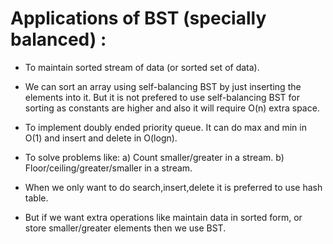 # Applications of BST (specially balanced) :

* To maintain sorted stream of data (or sorted set of data). 

* We can sort an array using self-balancing BST by just inserting the elements into it. But it is not prefered to use self-balancing BST for sorting as constants are higher and also it will require O(n) extra space.

* To implement doubly ended priority queue. It can do max and min in O(1) and insert and delete in O(logn).

* To solve problems like:
    a) Count smaller/greater in a stream.
    b) Floor/ceiling/greater/smaller in a stream.

* When we only want to do search,insert,delete it is preferred to use hash table.

* But if we want extra operations like maintain data in sorted form, or store smaller/greater elements then we use BST.